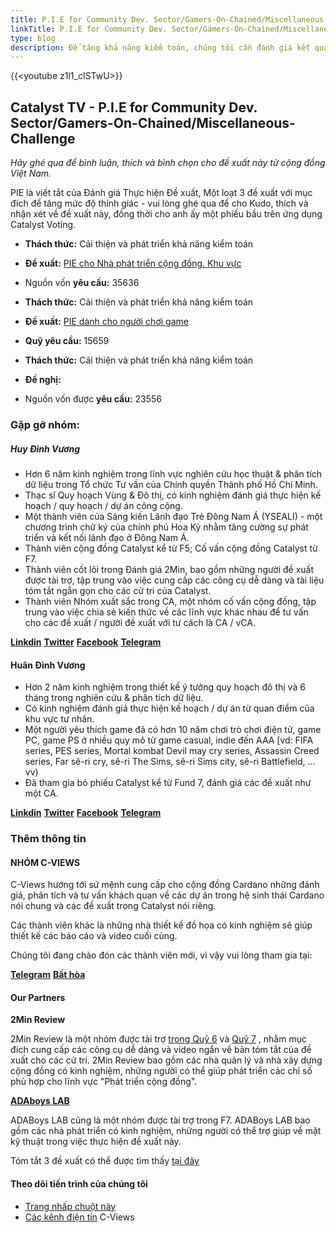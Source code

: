 ```yaml
---
title: P.I.E for Community Dev. Sector/Gamers-On-Chained/Miscellaneous-Challenge
linkTitle: P.I.E for Community Dev. Sector/Gamers-On-Chained/Miscellaneous-Challenge
type: blog
description: Để tăng khả năng kiểm toán, chúng tôi cần đánh giá kết quả thực hiện các đề xuất do Catalyst tài trợ với khuôn khổ hệ thống
---
```


{{&lt;youtube z1l1_cISTwU&gt;}}

## Catalyst TV - P.I.E for Community Dev. Sector/Gamers-On-Chained/Miscellaneous-Challenge

*Hãy ghé qua để bình luận, thích và bình chọn cho đề xuất này từ cộng đồng Việt Nam.*

PIE là viết tắt của Đánh giá Thực hiện Đề xuất, Một loạt 3 đề xuất với mục đích để tăng mức độ thính giác - vui lòng ghé qua để cho Kudo, thích và nhận xét về đề xuất này, đồng thời cho anh ấy một phiếu bầu trên ứng dụng Catalyst Voting.

- **Thách thức:** Cải thiện và phát triển khả năng kiểm toán

- **Đề xuất:** [PIE cho Nhà phát triển cộng đồng. Khu vực](https://cardano.ideascale.com/c/idea/398308)

- Nguồn vốn **yêu cầu:** 35636

- **Thách thức:** Cải thiện và phát triển khả năng kiểm toán

- **Đề xuất:** [PIE dành cho người chơi game](https://cardano.ideascale.com/c/idea/398309)

- **Quỹ yêu cầu:** 15659

- **Thách thức:** Cải thiện và phát triển khả năng kiểm toán

- **Đề nghị:** [<proposal title></proposal>](https://cardano.ideascale.com/c/idea/398310)

- Nguồn vốn được **yêu cầu:** 23556

### Gặp gỡ nhóm:

##### **Huy Đình Vương**

- Hơn 6 năm kinh nghiệm trong lĩnh vực nghiên cứu học thuật &amp; phân tích dữ liệu trong Tổ chức Tư vấn của Chính quyền Thành phố Hồ Chí Minh.
- Thạc sĩ Quy hoạch Vùng &amp; Đô thị, có kinh nghiệm đánh giá thực hiện kế hoạch / quy hoạch / dự án công cộng.
- Một thành viên của Sáng kiến Lãnh đạo Trẻ Đông Nam Á (YSEALI) - một chương trình chữ ký của chính phủ Hoa Kỳ nhằm tăng cường sự phát triển và kết nối lãnh đạo ở Đông Nam Á.
- Thành viên cộng đồng Catalyst kể từ F5; Cố vấn cộng đồng Catalyst từ F7.
- Thành viên cốt lõi trong Đánh giá 2Min, bao gồm những người đề xuất được tài trợ, tập trung vào việc cung cấp các công cụ dễ dàng và tài liệu tóm tắt ngắn gọn cho các cử tri của Catalyst.
- Thành viên Nhóm xuất sắc trong CA, một nhóm cố vấn cộng đồng, tập trung vào việc chia sẻ kiến thức về các lĩnh vực khác nhau để tư vấn cho các đề xuất / người đề xuất với tư cách là CA / vCA.

[**Linkdin**](https://www.linkedin.com/in/huydinhvuong/)
[**Twitter**](https://twitter.com/huydinhvuong1)
[**Facebook**](https://www.facebook.com/leonardovuong)
[**Telegram**](https://t.me/vuongdinhhuy)

#### **Huân Đình Vương**

- Hơn 2 năm kinh nghiệm trong thiết kế ý tưởng quy hoạch đô thị và 6 tháng trong nghiên cứu &amp; phân tích dữ liệu.
- Có kinh nghiệm đánh giá thực hiện kế hoạch / dự án từ quan điểm của khu vực tư nhân.
- Một người yêu thích game đã có hơn 10 năm chơi trò chơi điện tử, game PC, game PS ở nhiều quy mô từ game casual, indie đến AAA [vd: FIFA series, PES series, Mortal kombat Devil may cry series, Assassin Creed series, Far sê-ri cry, sê-ri The Sims, sê-ri Sims city, sê-ri Battlefield, ... vv)
- Đã tham gia bỏ phiếu Catalyst kể từ Fund 7, đánh giá các đề xuất như một CA.

[**Linkdin**](https://www.linkedin.com/in/huan-vuong-dingh-121ba5184/)
[**Twitter**](https://twitter.com/nhHunVng1)
[**Facebook**](https://www.facebook.com/nero.vuong)
[**Telegram**](https://t.me/HUANVUONG)

### Thêm thông tin

#### **NHÓM C-VIEWS**

C-Views hướng tới sứ mệnh cung cấp cho cộng đồng Cardano những đánh giá, phân tích và tư vấn khách quan về các dự án trong hệ sinh thái Cardano nói chung và các đề xuất trong Catalyst nói riêng.

Các thành viên khác là những nhà thiết kế đồ họa có kinh nghiệm sẽ giúp thiết kế các báo cáo và video cuối cùng.

Chúng tôi đang chào đón các thành viên mới, vì vậy vui lòng tham gia tại:

[**Telegram**](https://t.me/cryptoviewsofficial_chat)
[**Bất hòa**](https://discord.gg/cpW5J37p)

#### Our Partners

**2Min Review**

2Min Review là một nhóm được tài trợ [trong Quỹ 6](https://cardano.ideascale.com/c/idea/370212) và [Quỹ 7](https://cardano.ideascale.com/c/idea/384807) , nhằm mục đích cung cấp các công cụ dễ dàng và video ngắn về bản tóm tắt của đề xuất cho các cử tri. 2Min Review bao gồm các nhà quản lý và nhà xây dựng cộng đồng có kinh nghiệm, những người có thể giúp phát triển các chỉ số phù hợp cho lĩnh vực "Phát triển cộng đồng".

[**ADAboys LAB**](https://github.com/adaboys)

ADABoys LAB cũng là một nhóm được tài trợ trong F7. ADABoys LAB bao gồm các nhà phát triển có kinh nghiệm, những người có thể trợ giúp về mặt kỹ thuật trong việc thực hiện đề xuất này.

Tóm tắt 3 đề xuất có thể được tìm thấy [tại đây](https://www.youtube.com/watch?v=lZEkS2cZrDw)

#### Theo dõi tiến trình của chúng tôi

- [Trang nhấp chuột này](https://doc.clickup.com/25516105/d/h/rap29-365/8afcb7d85e34db9/rap29-185)
- [Các kênh điện tín](https://t.me/cviewsofficial) C-Views
